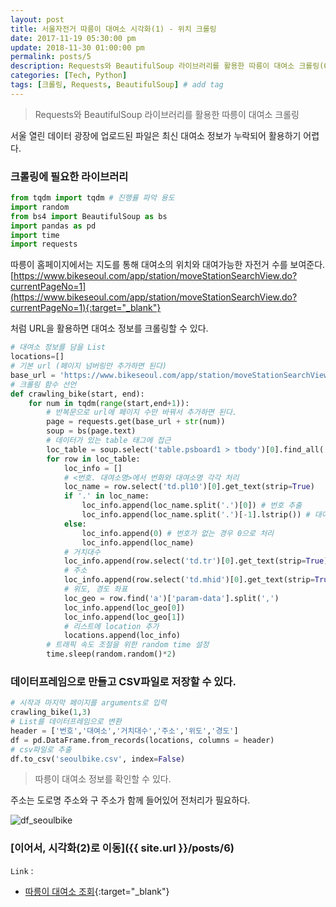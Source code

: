 ```yaml
---
layout: post
title: 서울자전거 따릉이 대여소 시각화(1) - 위치 크롤링
date: 2017-11-19 05:30:00 pm
update: 2018-11-30 01:00:00 pm
permalink: posts/5
description: Requests와 BeautifulSoup 라이브러리를 활용한 따릉이 대여소 크롤링(Crawling)을 해본다.# Add post description (optional)
categories: [Tech, Python]
tags: [크롤링, Requests, BeautifulSoup] # add tag
---
```


> Requests와 BeautifulSoup 라이브러리를 활용한 따릉이 대여소 크롤링

서울 열린 데이터 광장에 업로드된 파일은 최신 대여소 정보가 누락되어 활용하기 어렵다.

### 크롤링에 필요한 라이브러리

``` python
from tqdm import tqdm # 진행률 파악 용도
import random
from bs4 import BeautifulSoup as bs
import pandas as pd
import time
import requests
```

따릉이 홈페이지에서는 지도를 통해 대여소의 위치와 대여가능한 자전거 수를 보여준다.
[https://www.bikeseoul.com/app/station/moveStationSearchView.do?currentPageNo=1](https://www.bikeseoul.com/app/station/moveStationSearchView.do?currentPageNo=1){:target="_blank"}

처럼 URL을 활용하면 대여소 정보를 크롤링할 수 있다.

``` python
# 대여소 정보를 담을 List
locations=[]
# 기본 url (페이지 넘버링만 추가하면 된다)
base_url = 'https://www.bikeseoul.com/app/station/moveStationSearchView.do?currentPageNo='
# 크롤링 함수 선언
def crawling_bike(start, end):
    for num in tqdm(range(start,end+1)):
        # 반복문으로 url에 페이지 수만 바꿔서 추가하면 된다.
        page = requests.get(base_url + str(num)) 
        soup = bs(page.text)
        # 데이터가 있는 table 태그에 접근
        loc_table = soup.select('table.psboard1 > tbody')[0].find_all('tr')
        for row in loc_table:
            loc_info = []
            # <번호. 대여소명>에서 번화와 대여소명 각각 처리
            loc_name = row.select('td.pl10')[0].get_text(strip=True)
            if '.' in loc_name:
                loc_info.append(loc_name.split('.')[0]) # 번호 추출
                loc_info.append(loc_name.split('.')[-1].lstrip()) # 대여소명 추출
            else:
                loc_info.append(0) # 번호가 없는 경우 0으로 처리
                loc_info.append(loc_name)
            # 거치대수
            loc_info.append(row.select('td.tr')[0].get_text(strip=True))
            # 주소
            loc_info.append(row.select('td.mhid')[0].get_text(strip=True))
            # 위도, 경도 좌표
            loc_geo = row.find('a')['param-data'].split(',')
            loc_info.append(loc_geo[0])
            loc_info.append(loc_geo[1])
            # 리스트에 location 추가
            locations.append(loc_info)
        # 트래픽 속도 조절을 위한 random time 설정    
        time.sleep(random.random()*2)
```

### 데이터프레임으로 만들고 CSV파일로 저장할 수 있다.

``` python
# 시작과 마지막 페이지를 arguments로 입력
crawling_bike(1,3)
# List를 데이터프레임으로 변환
header = ['번호','대여소','거치대수','주소','위도','경도']
df = pd.DataFrame.from_records(locations, columns = header)
# csv파일로 추출
df.to_csv('seoulbike.csv', index=False)
```
> 따릉이 대여소 정보를 확인할 수 있다.

주소는 도로명 주소와 구 주소가 함께 들어있어 전처리가 필요하다.

![df_seoulbike]({{site.baseurl}}/assets/img/python/df_seoulbike.png)

### [이어서, 시각화(2)로 이동]({{ site.url }}/posts/6)

`Link` :

* [따릉이 대여소 조회](https://www.bikeseoul.com/app/station/moveStationSearchView.do?currentPageNo=1){:target="_blank"}
